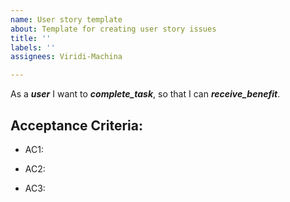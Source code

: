 ```yaml
---
name: User story template
about: Template for creating user story issues
title: ''
labels: ''
assignees: Viridi-Machina

---
```


As a ***user*** I want to ***complete_task***, so that I can ***receive_benefit***.

## Acceptance Criteria:

- AC1:

- AC2:

- AC3:

